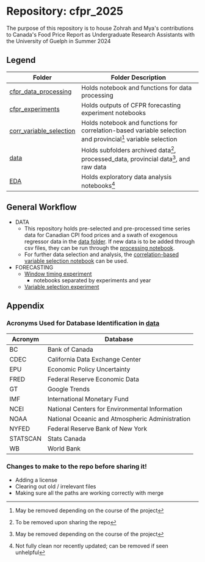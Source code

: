 # Repository: cfpr_2025

The purpose of this repository is to house Zohrah and Mya's contributions to Canada's Food Price Report as Undergraduate Research Assistants with the University of Guelph in Summer 2024

## Legend
|Folder|Folder Description|
|-|-|
| [cfpr_data_processing](cfpr_data_processing) | Holds notebook and functions for data processing |
| [cfpr_experiments](cfpr_experiments) | Holds outputs of CFPR forecasting experiment notebooks |
| [corr_variable_selection](corr_variable_selection) | Holds notebook and functions for correlation-based variable selection and provincial[^1] variable selection |
| [data](data) | Holds subfolders archived data[^2], processed_data, provincial data[^1], and raw data |
| [EDA](EDA) | Holds exploratory data analysis notebooks[^3] |

[^1]: May be removed depending on the course of the project
[^2]: To be removed upon sharing the repo 
[^3]: Not fully clean nor recently updated; can be removed if seen unhelpful

## General Workflow
* DATA
  * This repository holds pre-selected and pre-processed time series data for Canadian CPI food prices and a swath of exogenous regressor data in the [data folder](data). If new data is to be added through csv files, they can be run through the [processing notebook](cfpr_data_processing/data_processing.ipynb).
  * For further data selection and analysis, the [correlation-based variable selection notebook](corr_variable_selection/corr_variable_selection.ipynb) can be used.
* FORECASTING
  * [Window timing experiment](cfpr_experiments/window_timing_exp)
    * notebooks separated by experiments and year
  * [Variable selection experiment](cfpr_experiments/variable_selection_exp)
   

## Appendix
### Acronyms Used for Database Identification in [data](data)

| Acronym | Database |
| ------- | -------- |
| BC |  Bank of Canada |
| CDEC |  California Data Exchange Center |
| EPU | Economic Policy Uncertainty |
| FRED | Federal Reserve Economic Data |
| GT | Google Trends |
| IMF | International Monetary Fund |
| NCEI |  National Centers for Environmental Information |
| NOAA |  National Oceanic and Atmospheric Administration |
| NYFED |  Federal Reserve Bank of New York |
| STATSCAN | Stats Canada |
| WB |  World Bank |

### Changes to make to the repo before sharing it!
* Adding a license
* Clearing out old / irrelevant files
* Making sure all the paths are working correctly with merge

